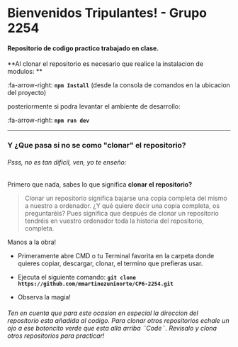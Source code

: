 # Bienvenidos Tripulantes! - Grupo 2254
#### Repositorio de codigo practico trabajado en clase.

**Al clonar el repositorio es necesario que realice la instalacion de modulos:
**

:fa-arrow-right: **`npm Install`** (desde la consola de comandos en la ubicacion del proyecto)

posteriormente si podra levantar el ambiente de desarrollo:

:fa-arrow-right: **`npm run dev`**



------------

###  Y ¿Que pasa si no se como "clonar" el repositorio?
###### Psss, no es tan dificil, ven, yo te enseño:
Primero que nada, sabes lo que significa **clonar el repositorio?**
> Clonar un repositorio significa bajarse una copia completa del mismo a nuestro a ordenador. ¿Y qué quiere decir una copia completa, os preguntaréis? Pues significa que después de clonar un repositorio tendréis en vuestro ordenador toda la historia del repositorio, completa.

Manos a la obra!
- Primeramente abre CMD o tu Terminal favorita en la carpeta donde quieres copiar, descargar, clonar, el termino que prefieras usar.

- Ejecuta el siguiente comando:
**`git clone https://github.com/mmartinezuninorte/CP6-2254.git`**

- Observa la magia!

###### Ten en cuenta que para este ocasion en especial la direccion del repositorio esta añadida al codigo. Para clonar otros repositorios echale un ojo a ese botoncito verde que esta alla arriba ¨Code¨. Revisalo y clona otros repositorios para practicar!
